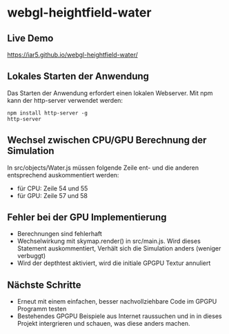 # webgl-heightfield-water

## Live Demo
https://iar5.github.io/webgl-heightfield-water/

## Lokales Starten der Anwendung

Das Starten der Anwendung erfordert einen lokalen Webserver. Mit npm kann der http-server verwendet werden:

```
npm install http-server -g
http-server
```

## Wechsel zwischen CPU/GPU Berechnung der Simulation

In src/objects/Water.js müssen folgende Zeile ent- und die anderen entsprechend auskommentiert werden:

- für CPU: Zeile 54 und 55
- für GPU: Zeile 57 und 58

## Fehler bei der GPU Implementierung

- Berechnungen sind fehlerhaft
- Wechselwirkung mit skymap.render() in src/main.js. Wird dieses Statement auskommentiert, Verhält sich die Simulation anders (weniger verbuggt)
- Wird der depthtest aktiviert, wird die initiale GPGPU Textur annuliert

## Nächste Schritte

- Erneut mit einem einfachen, besser nachvollziehbare Code im GPGPU Programm testen
- Bestehendes GPGPU Beispiele aus Internet raussuchen und in in dieses Projekt intergrieren und schauen, was diese anders machen.
